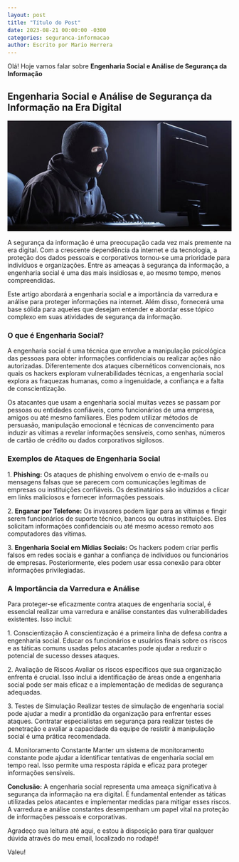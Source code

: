 ```yaml
---
layout: post
title: "Título do Post"
date: 2023-08-21 00:00:00 -0300
categories: seguranca-informacao
author: Escrito por Mario Herrera
---
```


Olá! Hoje vamos falar sobre **Engenharia Social e Análise de Segurança da Informação**

## Engenharia Social e Análise de Segurança da Informação na Era Digital


![](https://github.com/mariopuebla17/blog/blob/main/_images/20230820/si1.jpg?raw=true)

A segurança da informação é uma preocupação cada vez mais premente na era digital. Com a crescente dependência da internet e da tecnologia, a proteção dos dados pessoais e corporativos tornou-se uma prioridade para indivíduos e organizações. Entre as ameaças à segurança da informação, a engenharia social é uma das mais insidiosas e, ao mesmo tempo, menos compreendidas.

Este artigo abordará a engenharia social e a importância da varredura e análise para proteger informações na internet. Além disso, fornecerá uma base sólida para aqueles que desejam entender e abordar esse tópico complexo em suas atividades de segurança da informação.

### O que é Engenharia Social?

A engenharia social é uma técnica que envolve a manipulação psicológica das pessoas para obter informações confidenciais ou realizar ações não autorizadas. Diferentemente dos ataques cibernéticos convencionais, nos quais os hackers exploram vulnerabilidades técnicas, a engenharia social explora as fraquezas humanas, como a ingenuidade, a confiança e a falta de conscientização.

Os atacantes que usam a engenharia social muitas vezes se passam por pessoas ou entidades confiáveis, como funcionários de uma empresa, amigos ou até mesmo familiares. Eles podem utilizar métodos de persuasão, manipulação emocional e técnicas de convencimento para induzir as vítimas a revelar informações sensíveis, como senhas, números de cartão de crédito ou dados corporativos sigilosos.

### Exemplos de Ataques de Engenharia Social

1\. **Phishing:** Os ataques de phishing envolvem o envio de e-mails ou mensagens falsas que se parecem com comunicações legítimas de empresas ou instituições confiáveis. Os destinatários são induzidos a clicar em links maliciosos e fornecer informações pessoais.

2\. **Enganar por Telefone:** Os invasores podem ligar para as vítimas e fingir serem funcionários de suporte técnico, bancos ou outras instituições. Eles solicitam informações confidenciais ou até mesmo acesso remoto aos computadores das vítimas.

3\. **Engenharia Social em Mídias Sociais:** Os hackers podem criar perfis falsos em redes sociais e ganhar a confiança de indivíduos ou funcionários de empresas. Posteriormente, eles podem usar essa conexão para obter informações privilegiadas.

### A Importância da Varredura e Análise

Para proteger-se eficazmente contra ataques de engenharia social, é essencial realizar uma varredura e análise constantes das vulnerabilidades existentes. Isso inclui:

1\. Conscientização
A conscientização é a primeira linha de defesa contra a engenharia social. Educar os funcionários e usuários finais sobre os riscos e as táticas comuns usadas pelos atacantes pode ajudar a reduzir o potencial de sucesso desses ataques.

2\. Avaliação de Riscos
Avaliar os riscos específicos que sua organização enfrenta é crucial. Isso inclui a identificação de áreas onde a engenharia social pode ser mais eficaz e a implementação de medidas de segurança adequadas.

3\. Testes de Simulação
Realizar testes de simulação de engenharia social pode ajudar a medir a prontidão da organização para enfrentar esses ataques. Contratar especialistas em segurança para realizar testes de penetração e avaliar a capacidade da equipe de resistir à manipulação social é uma prática recomendada.

4\. Monitoramento Constante
Manter um sistema de monitoramento constante pode ajudar a identificar tentativas de engenharia social em tempo real. Isso permite uma resposta rápida e eficaz para proteger informações sensíveis.

**Conclusão:** A engenharia social representa uma ameaça significativa à segurança da informação na era digital. É fundamental entender as táticas utilizadas pelos atacantes e implementar medidas para mitigar esses riscos. A varredura e análise constantes desempenham um papel vital na proteção de informações pessoais e corporativas.

Agradeço sua leitura até aqui, e estou à disposição para tirar qualquer dúvida através do meu email, localizado no rodapé!

Valeu!